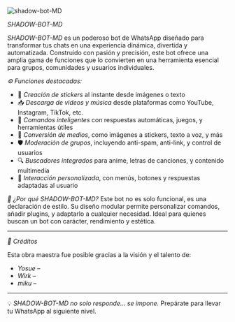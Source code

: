 
![shadow-bot-MD](https://qu.ax/ZWPWf.jpg)

*SHADOW-BOT-MD*

*SHADOW-BOT-MD* es un poderoso bot de WhatsApp diseñado para transformar tus chats en una experiencia dinámica, divertida y automatizada. Construido con pasión y precisión, este bot ofrece una amplia gama de funciones que lo convierten en una herramienta esencial para grupos, comunidades y usuarios individuales.

*⚙️ Funciones destacadas:*
- 🎨 *Creación de stickers* al instante desde imágenes o texto
- 📥 *Descarga de videos y música* desde plataformas como YouTube, Instagram, TikTok, etc.
- 🧠 *Comandos inteligentes* con respuestas automáticas, juegos, y herramientas útiles
- 📸 *Conversión de medios*, como imágenes a stickers, texto a voz, y más
- 🛡️ *Moderación de grupos*, incluyendo anti-spam, anti-link, y control de usuarios
- 🔍 *Buscadores integrados* para anime, letras de canciones, y contenido multimedia
- 💬 *Interacción personalizada*, con menús, botones y respuestas adaptadas al usuario

*🧪 ¿Por qué SHADOW-BOT-MD?*
Este bot no es solo funcional, es una declaración de estilo. Su diseño modular permite personalizar comandos, añadir plugins, y adaptarlo a cualquier necesidad. Ideal para quienes buscan un bot con carácter, rendimiento y estética.

---

*👑 Créditos*

Esta obra maestra fue posible gracias a la visión y el talento de:

- *Yosue* –
- *Wirk* – 
- *miku* –
---

💡 _SHADOW-BOT-MD no solo responde... se impone._
Prepárate para llevar tu WhatsApp al siguiente nivel.



